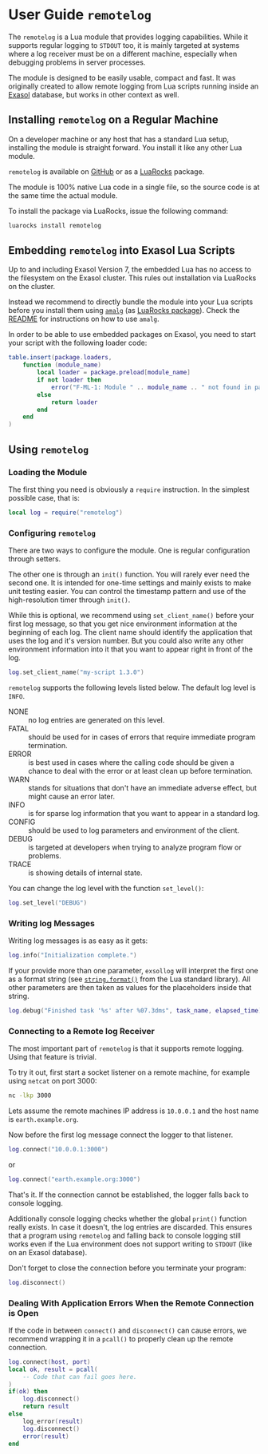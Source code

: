 # User Guide `remotelog`

The `remotelog` is a Lua module that provides logging capabilities. While it supports regular logging to `STDOUT` too, 
it is mainly targeted at systems where a log receiver must be on a different machine, especially when debugging problems
in server processes.

The module is designed to be easily usable, compact and fast. It was originally created to allow remote logging from Lua
scripts running inside an [Exasol](https://www.exasol.com) database, but works in other context as well.

## Installing `remotelog` on a Regular Machine

On a developer machine or any host that has a standard Lua setup, installing the module is straight forward. You install it like any other Lua module.

`remotelog` is available on [GitHub](https://www.github.com/exasol/log-lua) or as a [LuaRocks](https://luarocks.org/) package.

The module is 100% native Lua code in a single file, so the source code is at the same time the actual module.

To install the package via LuaRocks, issue the following command:

```bash
luarocks install remotelog
```

## Embedding `remotelog` into Exasol Lua Scripts

Up to and including Exasol Version 7, the embedded Lua has no access to the filesystem on the Exasol cluster. This rules out installation via LuaRocks on the cluster.

Instead we recommend to directly bundle the module into your Lua scripts before you install them using [`amalg`](https://github.com/siffiejoe/lua-amalg/) (as [LuaRocks package](https://luarocks.org/modules/siffiejoe/amalg)). Check the [README](https://github.com/siffiejoe/lua-amalg/blob/master/README.md) for instructions on how to use `amalg`.

In order to be able to use embedded packages on Exasol, you need to start your script with the following loader code:

```lua
table.insert(package.loaders,
    function (module_name)
        local loader = package.preload[module_name]
        if not loader then
            error("F-ML-1: Module " .. module_name .. " not found in package.preload.")
        else
            return loader
        end
    end
)
```

## Using `remotelog`

### Loading the Module

The first thing you need is obviously a `require` instruction. In the simplest possible case, that is:

```lua
local log = require("remotelog")
```

### Configuring `remotelog`

There are two ways to configure the module. One is regular configuration through setters.

The other one is through an `init()` function. You will rarely ever need the second one. It is intended for one-time settings and mainly exists to make unit testing easier. You can control the timestamp pattern and use of the high-resolution timer through `init()`.

While this is optional, we recommend using `set_client_name()` before your first log message, so that you get nice environment information at the beginning of each log. The client name should identify the application that uses the log and it's version number. But you could also write any other environment information into it that you want to appear right in front of the log.

```lua
log.set_client_name("my-script 1.3.0")
```

`remotelog` supports the following levels listed below. The default log level is `INFO`.

<dl>
<dt>NONE</dt><dd>no log entries are generated on this level.</dd>
<dt>FATAL</dt><dd>should be used for in cases of errors that require immediate program termination.</dd>
<dt>ERROR</dt><dd>is best used in cases where the calling code should be given a chance to deal with the error or at least clean up before termination.</dd>
<dt>WARN</dt><dd>stands for situations that don't have an immediate adverse effect, but might cause an error later.</dd>
<dt>INFO</dt><dd>is for sparse log information that you want to appear in a standard log.</dd>
<dt>CONFIG</dt><dd>should be used to log parameters and environment of the client.</dd>
<dt>DEBUG</dt><dd>is targeted at developers when trying to analyze program flow or problems.</dd>
<dt>TRACE</dt><dd>is showing details of internal state.</dd>
</dl>

You can change the log level with the function `set_level()`:

```lua
log.set_level("DEBUG")
```

### Writing log Messages

Writing log messages is as easy as it gets:

```lua
log.info("Initialization complete.")
```

If your provide more than one parameter, `exsollog` will interpret the first one as a format string (see [`string.format()`](https://www.lua.org/manual/5.1/manual.html#pdf-string.format) from the Lua standard library). All other parameters are then taken as values for the placeholders inside that string.

```lua
log.debug("Finished task '%s' after %07.3dms", task_name, elapsed_time)
```

### Connecting to a Remote log Receiver

The most important part of `remotelog` is that it supports remote logging. Using that feature is trivial.

To try it out, first start a socket listener on a remote machine, for example using `netcat` on port 3000:

```bash
nc -lkp 3000
```

Lets assume the remote machines IP address is `10.0.0.1` and the host name is `earth.example.org`.

Now before the first log message connect the logger to that listener.

```lua
log.connect("10.0.0.1:3000")
```

or

```lua
log.connect("earth.example.org:3000")
```

That's it. If the connection cannot be established, the logger falls back to console logging.

Additionally console logging checks whether the global `print()` function really exists. In case it doesn't, the log entries are discarded. This ensures that a program using `remotelog` and falling back to console logging still works even if the Lua environment does not support writing to `STDOUT` (like on an Exasol database).

Don't forget to close the connection before you terminate your program:

```lua
log.disconnect()
```

### Dealing With Application Errors When the Remote Connection is Open

If the code in between `connect()` and `disconnect()` can cause errors, we recommend wrapping it in a `pcall()` to properly clean up the remote connection.

```lua
log.connect(host, port)
local ok, result = pcall(
    -- Code that can fail goes here.
)
if(ok) then
    log.disconnect()
    return result
else
    log_error(result)
    log.disconnect()
    error(result)
end
```